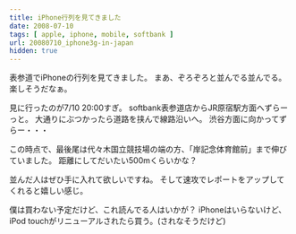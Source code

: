 ```yaml
---
title: iPhone行列を見てきました
date: 2008-07-10
tags: [ apple, iphone, mobile, softbank ]
url: 20080710_iphone3g-in-japan
hidden: true
---
```

表参道でiPhoneの行列を見てきました。
まあ、ぞろぞろと並んでる並んでる。楽しそうだなぁ。

見に行ったのが7/10 20:00すぎ。
softbank表参道店からJR原宿駅方面へずらーっと。
大通りにぶつかったら道路を挟んで線路沿いへ。
渋谷方面に向かってずらー・・・

この時点で、最後尾は代々木国立競技場の端の方、「岸記念体育館前」まで伸びていました。
距離にしてだいたい500mくらいかな？

並んだ人はぜひ手に入れて欲しいですね。
そして速攻でレポートをアップしてくれると嬉しい感じ。

僕は買わない予定だけど、これ読んでる人はいかが？
iPhoneはいらないけど、iPod touchがリニューアルされたら買う。(されなそうだけど)
